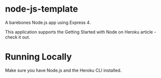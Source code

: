 # node-js-template

A barebones Node.js app using Express 4.

This application supports the Getting Started with Node on Heroku article - check it out.

# Running Locally
Make sure you have Node.js and the Heroku CLI installed.

